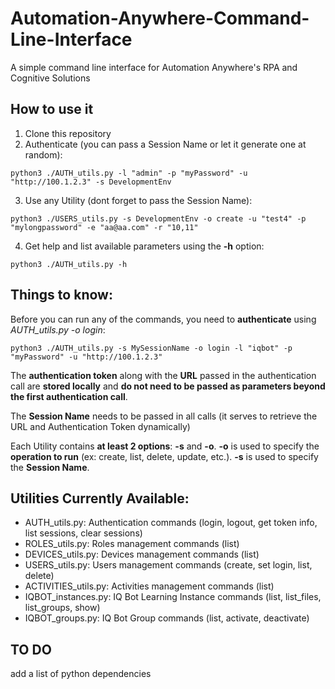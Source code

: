 # Automation-Anywhere-Command-Line-Interface
A simple command line interface for Automation Anywhere's RPA and Cognitive Solutions

## How to use it

1. Clone this repository
2. Authenticate (you can pass a Session Name or let it generate one at random):

```
python3 ./AUTH_utils.py -l "admin" -p "myPassword" -u "http://100.1.2.3" -s DevelopmentEnv
```

3. Use any Utility (dont forget to pass the Session Name):

```
python3 ./USERS_utils.py -s DevelopmentEnv -o create -u "test4" -p "mylongpassword" -e "aa@aa.com" -r "10,11"
```

4. Get help and list available parameters using the **-h** option:

```
python3 ./AUTH_utils.py -h
```

## Things to know:

Before you can run any of the commands, you need to **authenticate** using *AUTH_utils.py -o login*:

```
python3 ./AUTH_utils.py -s MySessionName -o login -l "iqbot" -p "myPassword" -u "http://100.1.2.3"
```

The **authentication token** along with the **URL** passed in the authentication call are **stored locally** and **do not need to be passed as parameters beyond the first authentication call**.

The **Session Name** needs to be passed in all calls (it serves to retrieve the URL and Authentication Token dynamically)

Each Utility contains **at least 2 options**: **-s** and **-o**. **-o** is used to specify the **operation to run** (ex: create, list, delete, update, etc.). **-s** is used to specify the **Session Name**.

## Utilities Currently Available:

* AUTH_utils.py: Authentication commands (login, logout, get token info, list sessions, clear sessions)
* ROLES_utils.py: Roles management commands (list)
* DEVICES_utils.py: Devices management commands (list)
* USERS_utils.py: Users management commands (create, set login, list, delete)
* ACTIVITIES_utils.py: Activities management commands (list)
* IQBOT_instances.py: IQ Bot Learning Instance commands (list, list_files, list_groups, show)
* IQBOT_groups.py: IQ Bot Group commands (list, activate, deactivate)


## TO DO

add a list of python dependencies
